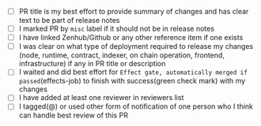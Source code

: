 

- [ ] PR title is my best effort to provide summary of changes and has clear text to be part of release notes 
- [ ] I marked PR by `misc` label if it should not be in release notes
- [ ] I have linked Zenhub/Github or any other reference item if one exists
- [ ] I was clear on what type of deployment required to release my changes (node, runtime, contract, indexer, on chain operation, frontend, infrastructure) if any in PR title or description
- [ ] I waited and did best effort for `Effect gate, automatically merged if passed`(effects-job) to finish with success(green check mark) with my changes
- [ ] I have added at least one reviewer in reviewers list
- [ ] I tagged(@) or used other form of notification of one person who I think can handle best review of this PR
